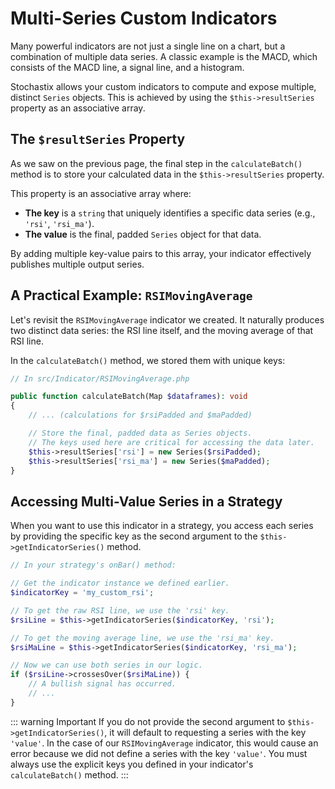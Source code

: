 # Multi-Series Custom Indicators

Many powerful indicators are not just a single line on a chart, but a combination of multiple data series. A classic example is the MACD, which consists of the MACD line, a signal line, and a histogram.

Stochastix allows your custom indicators to compute and expose multiple, distinct `Series` objects. This is achieved by using the `$this->resultSeries` property as an associative array.

## The `$resultSeries` Property

As we saw on the previous page, the final step in the `calculateBatch()` method is to store your calculated data in the `$this->resultSeries` property.

This property is an associative array where:
* **The key** is a `string` that uniquely identifies a specific data series (e.g., `'rsi'`, `'rsi_ma'`).
* **The value** is the final, padded `Series` object for that data.

By adding multiple key-value pairs to this array, your indicator effectively publishes multiple output series.

## A Practical Example: `RSIMovingAverage`

Let's revisit the `RSIMovingAverage` indicator we created. It naturally produces two distinct data series: the RSI line itself, and the moving average of that RSI line.

In the `calculateBatch()` method, we stored them with unique keys:

```php
// In src/Indicator/RSIMovingAverage.php

public function calculateBatch(Map $dataframes): void
{
    // ... (calculations for $rsiPadded and $maPadded)

    // Store the final, padded data as Series objects.
    // The keys used here are critical for accessing the data later.
    $this->resultSeries['rsi'] = new Series($rsiPadded);
    $this->resultSeries['rsi_ma'] = new Series($maPadded);
}
```

## Accessing Multi-Value Series in a Strategy

When you want to use this indicator in a strategy, you access each series by providing the specific key as the second argument to the `$this->getIndicatorSeries()` method.

```php
// In your strategy's onBar() method:

// Get the indicator instance we defined earlier.
$indicatorKey = 'my_custom_rsi';

// To get the raw RSI line, we use the 'rsi' key.
$rsiLine = $this->getIndicatorSeries($indicatorKey, 'rsi');

// To get the moving average line, we use the 'rsi_ma' key.
$rsiMaLine = $this->getIndicatorSeries($indicatorKey, 'rsi_ma');

// Now we can use both series in our logic.
if ($rsiLine->crossesOver($rsiMaLine)) {
    // A bullish signal has occurred.
    // ...
}
```

::: warning Important
If you do not provide the second argument to `$this->getIndicatorSeries()`, it will default to requesting a series with the key `'value'`. In the case of our `RSIMovingAverage` indicator, this would cause an error because we did not define a series with the key `'value'`. You must always use the explicit keys you defined in your indicator's `calculateBatch()` method.
:::
